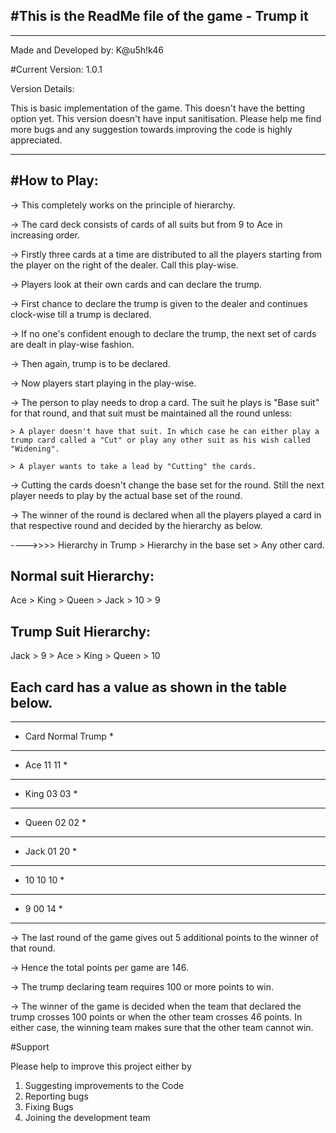 #This is the ReadMe file of the game - Trump it
---------------------------------------------------
____________________________________________________________________________________________________
Made and Developed by: K@u5h!k46

#Current Version: 1.0.1

Version Details:

This is basic implementation of the game.
This doesn't have the betting option yet.
This version doesn't have input sanitisation.
Please help me find more bugs and any suggestion towards improving the code is highly appreciated.
_____________________________________________________________________________________________________

#How to Play:
-------------

-> This completely works on the principle of hierarchy.

-> The card deck consists of cards of all suits but from 9 to Ace in increasing order.

-> Firstly three cards at a time are distributed to all the players starting from the player on the right of the dealer. Call this play-wise.

-> Players look at their own cards and can declare the trump. 

-> First chance to declare the trump is given to the dealer and continues clock-wise till a trump is declared.

-> If no one's confident enough to declare the trump, the next set of cards are dealt in play-wise fashion.

-> Then again, trump is to be declared.

-> Now players start playing in the play-wise.

-> The person to play needs to drop a card. The suit he plays is "Base suit" for that round, and that suit must be maintained all the round unless:

	> A player doesn't have that suit. In which case he can either play a trump card called a "Cut" or play any other suit as his wish called "Widening".
	
	> A player wants to take a lead by "Cutting" the cards.
	
-> Cutting the cards doesn't change the base set for the round. Still the next player needs to play by the actual base set of the round.

-> The winner of the round is declared when all the players played a card in that respective round and decided by the hierarchy as below.


---->>>> Hierarchy in Trump > Hierarchy in the base set > Any other card.


Normal suit Hierarchy:
----------------------
Ace > King > Queen > Jack > 10 > 9

Trump Suit Hierarchy:
--------------------
Jack > 9 > Ace > King > Queen > 10


Each card has a value as shown in the table below.
-------------------------------------------------

*************************
* Card	Normal	Trump	*
*************************
* Ace	11	11	*
*************************
* King	03	03	*
*************************
* Queen	02	02	*
*************************
* Jack	01	20	*
*************************
*  10	10	10	*
*************************
*   9	00	14	*
*************************

-> The last round of the game gives out 5 additional points to the winner of that round.

-> Hence the total points per game are 146.

-> The trump declaring team requires 100 or more points to win.

-> The winner of the game is decided when the team that declared the trump crosses 100 points or when the other team crosses 46 points. In either case, the winning team makes sure that the other team cannot win.


#Support

Please help to improve this project either by 
1) Suggesting improvements to the Code
2) Reporting bugs 
3) Fixing Bugs
4) Joining the development team
